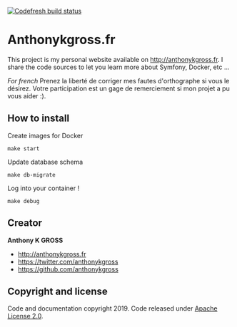 [![Codefresh build status]( https://g.codefresh.io/api/badges/build?repoOwner=anthonykgross&repoName=anthonykgrossfr&branch=master&pipelineName=anthonykgrossfr&accountName=anthonykgross&key=eyJhbGciOiJIUzI1NiJ9.NTk2ZDVjM2NkMjMxY2IwMDAxYjdmMGVi.3RVId6fXkHpwyEa6s4dBwjkqA002DYoydBRVaieIOSo&type=cf-1)]( https://g.codefresh.io/repositories/anthonykgross/anthonykgrossfr/builds?filter=trigger:build;branch:master;service:599cddb84828a900010974ac~anthonykgrossfr)

# Anthonykgross.fr 
This project is my personal website available on <http://anthonykgross.fr>. I share the code sources to let you learn more about Symfony, Docker, etc ...  

_For french_ 
Prenez la liberté de corriger mes fautes d'orthographe si vous le désirez. Votre participation est un gage de remerciement si mon projet a pu vous aider :).

## How to install 

Create images for Docker
```console
make start
```

Update database schema
```console
make db-migrate
```

Log into your container !
```console
make debug
```

## Creator
**Anthony K GROSS**
- <http://anthonykgross.fr>
- <https://twitter.com/anthonykgross>
- <https://github.com/anthonykgross>

## Copyright and license
Code and documentation copyright 2019. Code released under [Apache License 2.0](https://github.com/anthonykgross/anthonykgrossfr/blob/master/LICENSE).
